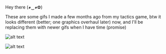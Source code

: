 Hey there (◕‿◕✿)

These are some gifs I made a few months ago from my tactics game, btw it looks different (better; one graphics overhaul later) now, and I'll be replacing them with newer gifs when I have time (promise)

![alt text](https://github.com/aoue/aoue/blob/main/df_vn.gif)

![alt text](https://github.com/aoue/aoue/blob/main/df_combat.gif)
